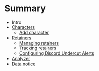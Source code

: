 # Summary
- [Intro](./intro.md)
- [Characters]()
    - [Add character]()
- [Retainers](./retainers/retainers.md)
    - [Managing retainers](./retainers/managing.md)
    - [Tracking retainers](./retainers/viewing.md)
    - [Configuring Discord Undercut Alerts](./retainers/alerts.md)
- [Analyzer]()
- [Data notice](./data.md)